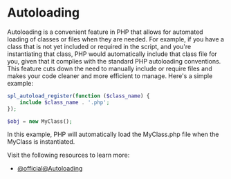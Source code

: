 # Autoloading

Autoloading is a convenient feature in PHP that allows for automated loading of classes or files when they are needed. For example, if you have a class that is not yet included or required in the script, and you're instantiating that class, PHP would automatically include that class file for you, given that it complies with the standard PHP autoloading conventions. This feature cuts down the need to manually include or require files and makes your code cleaner and more efficient to manage. Here's a simple example:

```php
spl_autoload_register(function ($class_name) {
    include $class_name . '.php';
});

$obj = new MyClass();
```

In this example, PHP will automatically load the MyClass.php file when the MyClass is instantiated.

Visit the following resources to learn more:

- [@official@Autoloading](https://www.php.net/manual/en/language.oop5.autoload.php)
